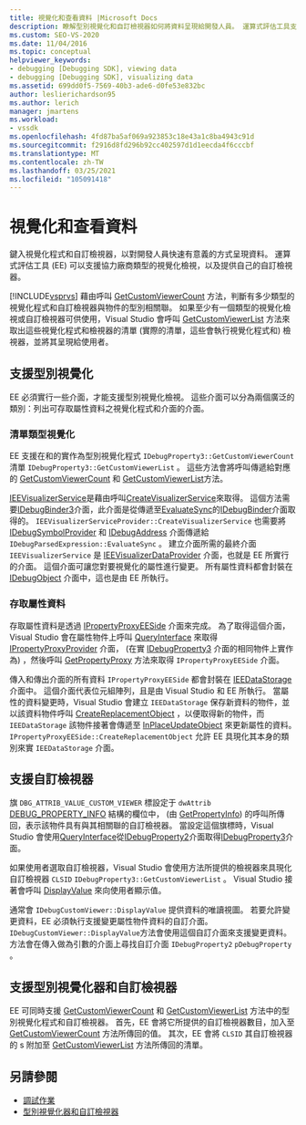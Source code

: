 ```yaml
---
title: 視覺化和查看資料 |Microsoft Docs
description: 瞭解型別視覺化和自訂檢視器如何將資料呈現給開發人員。 運算式評估工具支援協力廠商型別視覺化檢視。
ms.custom: SEO-VS-2020
ms.date: 11/04/2016
ms.topic: conceptual
helpviewer_keywords:
- debugging [Debugging SDK], viewing data
- debugging [Debugging SDK], visualizing data
ms.assetid: 699dd0f5-7569-40b3-ade6-d0fe53e832bc
author: leslierichardson95
ms.author: lerich
manager: jmartens
ms.workload:
- vssdk
ms.openlocfilehash: 4fd87ba5af069a923853c18e43a1c8ba4943c91d
ms.sourcegitcommit: f2916d8fd296b92cc402597d1d1eecda4f6cccbf
ms.translationtype: MT
ms.contentlocale: zh-TW
ms.lasthandoff: 03/25/2021
ms.locfileid: "105091418"
---
```

# <a name="visualizing-and-viewing-data"></a>視覺化和查看資料
鍵入視覺化程式和自訂檢視器，以對開發人員快速有意義的方式呈現資料。 運算式評估工具 (EE) 可以支援協力廠商類型的視覺化檢視，以及提供自己的自訂檢視器。

 [!INCLUDE[vsprvs](../../code-quality/includes/vsprvs_md.md)] 藉由呼叫 [GetCustomViewerCount](../../extensibility/debugger/reference/idebugproperty3-getcustomviewercount.md) 方法，判斷有多少類型的視覺化程式和自訂檢視器與物件的型別相關聯。 如果至少有一個類型的視覺化檢視或自訂檢視器可供使用，Visual Studio 會呼叫 [GetCustomViewerList](../../extensibility/debugger/reference/idebugproperty3-getcustomviewerlist.md) 方法來取出這些視覺化程式和檢視器的清單 (實際的清單，這些會執行視覺化程式和) 檢視器，並將其呈現給使用者。

## <a name="supporting-type-visualizers"></a>支援型別視覺化
 EE 必須實行一些介面，才能支援型別視覺化檢視。 這些介面可以分為兩個廣泛的類別：列出可存取屬性資料之視覺化程式和介面的介面。

### <a name="listing-type-visualizers"></a>清單類型視覺化
 EE 支援在和的實作為型別視覺化程式 `IDebugProperty3::GetCustomViewerCount` 清單 `IDebugProperty3::GetCustomViewerList` 。 這些方法會將呼叫傳遞給對應的 [GetCustomViewerCount](../../extensibility/debugger/reference/ieevisualizerservice-getcustomviewercount.md) 和 [GetCustomViewerList](../../extensibility/debugger/reference/ieevisualizerservice-getcustomviewerlist.md)方法。

 [IEEVisualizerService](../../extensibility/debugger/reference/ieevisualizerservice.md)是藉由呼叫[CreateVisualizerService](../../extensibility/debugger/reference/ieevisualizerserviceprovider-createvisualizerservice.md)來取得。 這個方法需要[IDebugBinder3](../../extensibility/debugger/reference/idebugbinder3.md)介面，此介面是從傳遞至[EvaluateSync](../../extensibility/debugger/reference/idebugparsedexpression-evaluatesync.md)的[IDebugBinder](../../extensibility/debugger/reference/idebugbinder.md)介面取得的。 `IEEVisualizerServiceProvider::CreateVisualizerService` 也需要將 [IDebugSymbolProvider](../../extensibility/debugger/reference/idebugsymbolprovider.md) 和 [IDebugAddress](../../extensibility/debugger/reference/idebugaddress.md) 介面傳遞給 `IDebugParsedExpression::EvaluateSync` 。 建立介面所需的最終介面 `IEEVisualizerService` 是 [IEEVisualizerDataProvider](../../extensibility/debugger/reference/ieevisualizerdataprovider.md) 介面，也就是 EE 所實行的介面。 這個介面可讓您對要視覺化的屬性進行變更。 所有屬性資料都會封裝在 [IDebugObject](../../extensibility/debugger/reference/idebugobject.md) 介面中，這也是由 EE 所執行。

### <a name="accessing-property-data"></a>存取屬性資料
 存取屬性資料是透過 [IPropertyProxyEESide](../../extensibility/debugger/reference/ipropertyproxyeeside.md) 介面來完成。 為了取得這個介面，Visual Studio 會在屬性物件上呼叫 [QueryInterface](/cpp/atl/queryinterface) 來取得 [IPropertyProxyProvider](../../extensibility/debugger/reference/ipropertyproxyprovider.md) 介面， (在實 [IDebugProperty3](../../extensibility/debugger/reference/idebugproperty3.md) 介面的相同物件上實作為) ，然後呼叫 [GetPropertyProxy](../../extensibility/debugger/reference/ipropertyproxyprovider-getpropertyproxy.md) 方法來取得 `IPropertyProxyEESide` 介面。

 傳入和傳出介面的所有資料 `IPropertyProxyEESide` 都會封裝在 [IEEDataStorage](../../extensibility/debugger/reference/ieedatastorage.md) 介面中。 這個介面代表位元組陣列，且是由 Visual Studio 和 EE 所執行。 當屬性的資料變更時，Visual Studio 會建立 `IEEDataStorage` 保存新資料的物件，並以該資料物件呼叫 [CreateReplacementObject](../../extensibility/debugger/reference/ipropertyproxyeeside-createreplacementobject.md) ，以便取得新的物件，而 `IEEDataStorage` 該物件接著會傳遞至 [InPlaceUpdateObject](../../extensibility/debugger/reference/ipropertyproxyeeside-inplaceupdateobject.md) 來更新屬性的資料。 `IPropertyProxyEESide::CreateReplacementObject` 允許 EE 具現化其本身的類別來實 `IEEDataStorage` 介面。

## <a name="supporting-custom-viewers"></a>支援自訂檢視器
 旗 `DBG_ATTRIB_VALUE_CUSTOM_VIEWER` 標設定于 `dwAttrib` [DEBUG_PROPERTY_INFO](../../extensibility/debugger/reference/debug-property-info.md) 結構的欄位中， (由 [GetPropertyInfo](../../extensibility/debugger/reference/idebugproperty2-getpropertyinfo.md)) 的呼叫所傳回，表示該物件具有與其相關聯的自訂檢視器。 當設定這個旗標時，Visual Studio 會使用[QueryInterface](/cpp/atl/queryinterface)從[IDebugProperty2](../../extensibility/debugger/reference/idebugproperty2.md)介面取得[IDebugProperty3](../../extensibility/debugger/reference/idebugproperty3.md)介面。

 如果使用者選取自訂檢視器，Visual Studio 會使用方法所提供的檢視器來具現化自訂檢視器 `CLSID` `IDebugProperty3::GetCustomViewerList` 。 Visual Studio 接著會呼叫 [DisplayValue](../../extensibility/debugger/reference/idebugcustomviewer-displayvalue.md) 來向使用者顯示值。

 通常會 `IDebugCustomViewer::DisplayValue` 提供資料的唯讀視圖。 若要允許變更資料，EE 必須執行支援變更屬性物件資料的自訂介面。 `IDebugCustomViewer::DisplayValue`方法會使用這個自訂介面來支援變更資料。 方法會在傳入做為引數的介面上尋找自訂介面 `IDebugProperty2` `pDebugProperty` 。

## <a name="supporting-both-type-visualizers-and-custom-viewers"></a>支援型別視覺化器和自訂檢視器
 EE 可同時支援 [GetCustomViewerCount](../../extensibility/debugger/reference/idebugproperty3-getcustomviewercount.md) 和 [GetCustomViewerList](../../extensibility/debugger/reference/idebugproperty3-getcustomviewerlist.md) 方法中的型別視覺化程式和自訂檢視器。 首先，EE 會將它所提供的自訂檢視器數目，加入至 [GetCustomViewerCount](../../extensibility/debugger/reference/ieevisualizerservice-getcustomviewercount.md) 方法所傳回的值。 其次，EE 會將 `CLSID` 其自訂檢視器的 s 附加至 [GetCustomViewerList](../../extensibility/debugger/reference/ieevisualizerservice-getcustomviewerlist.md) 方法所傳回的清單。

## <a name="see-also"></a>另請參閱
- [調試作業](../../extensibility/debugger/debugging-tasks.md)
- [型別視覺化器和自訂檢視器](../../extensibility/debugger/type-visualizer-and-custom-viewer.md)
